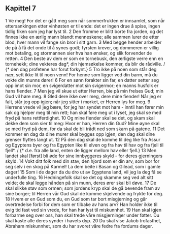 ## Kapittel 7

1 Ve meg! For det er gått meg som når sommerfrukten er innsamlet, som når ettersankingen etter vinhøsten er til ende: det er ingen drue å spise, ingen tidlig fiken som jeg har lyst til.
2 Den fromme er blitt borte fra jorden, og det finnes ikke en ærlig mann blandt menneskene; alle sammen lurer de etter blod, hver mann vil fange sin bror i sitt garn.
3 Med begge hender arbeider de på å få det onde til å synes godt; fyrsten krever, og dommeren er villig mot betaling, og stormannen sier hva han ønsker, og slik forvender de retten.
4 Den beste av dem er som en tornebusk, den ærligste verre enn en tornehekk; dine vekteres dag*, din hjemsøkelse kommer, da blir de rådville. / {* den dag profetene har forut forkynt.}
5 Tro ikke på noen som står deg nær, sett ikke lit til noen venn! For henne som ligger ved din barm, må du vokte din munns dører!
6 For en sønn forakter sin far, en datter setter seg opp imot sin mor, en svigerdatter mot sin svigermor; en manns husfolk er hans fiender.
7 Men jeg vil skue ut etter Herren, bie på min frelses Gud; min Gud vil høre meg.
8 Gled dere ikke over meg, dere mine fiender! Når jeg er falt, står jeg opp igjen; når jeg sitter i mørket, er Herren lys for meg.
9 Herrens vrede vil jeg bære, for jeg har syndet mot ham - inntil han fører min sak og hjelper meg til min rett; han skal føre meg ut i lyset, jeg skal se med fryd på hans rettferdighet.
10 Og mine fiender skal se det, og skam skal dekke dem som sier til meg: Hvor er han, Herren din Gud? Mine øyne skal se med fryd på dem, for da skal de bli trådt ned som skarn på gatene.
11 Det kommer en dag da dine murer skal bygges opp igjen; den dag skal dine grenser flyttes langt ut.
12 På den dag skal de komme til deg like fra Assur og Egyptens byer og fra Egypten like til elven og fra hav til hav og fra fjell til fjell*. / {* d.e. fra alle land, enten de ligger mellom hav eller fjell.}
13 Men landet skal [først] bli øde for sine innbyggeres skyld - for deres gjerningers skyld.
14 Vokt ditt folk med din stav, den hjord som er din arv, som bor for seg selv i en skog på Karmel! La dem beite i Basan og Gilead, som i gamle dager!
15 Som i de dager da du dro ut av Egyptens land, vil jeg la deg få se underfulle ting.
16 Hedningefolk skal se det og skamme seg ved alt sitt velde; de skal legge hånden på sin munn, deres ører skal bli døve.
17 De skal slikke støv som ormen; som jordens kryp skal de gå bevende fram av sine borger; til Herren vår Gud skal de komme skjelvende og frykte for deg.
18 Hvem er en Gud som du, en Gud som tar bort misgjerning og går overtredelse forbi for dem som er tilbake av hans arv? Han holder ikke til evig tid fast ved sin vrede, for han har lyst til miskunnhet.
19 Han skal igjen forbarme seg over oss, han skal trede våre misgjerninger under føtter. Du skal kaste alle deres synder i havets dyp.
20 Du skal vise Jakob trofasthet, Abraham miskunnhet, som du har svoret våre fedre fra fordums dager.
